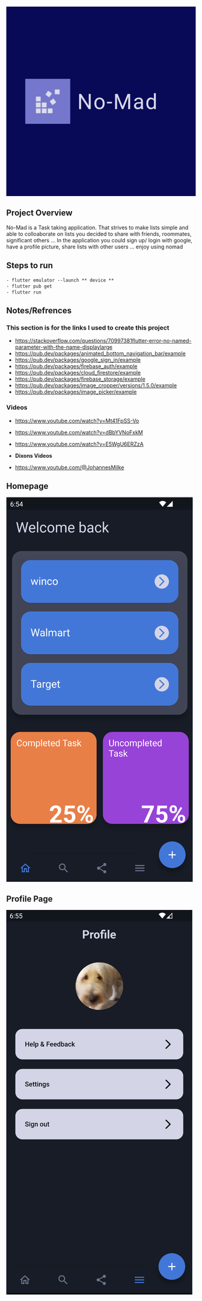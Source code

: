 ![NoMAD](nomad/assets/logo.png)

## Project Overview

No-Mad is a Task taking application. That strives to make lists simple and able to colloaborate on lists you decided to share with friends, roommates, significant others ...
In the application you could sign up/ login with google, have a profile picture, share lists with other users ... enjoy using nomad

## Steps to run

    - flutter emulator --launch ** device **  
    - flutter pub get
    - flutter run

## Notes/Refrences

### This section is for the links I used to create this project

- https://stackoverflow.com/questions/70997381flutter-error-no-named-parameter-with-the-name-displaylarge
- https://pub.dev/packages/animated_bottom_navigation_bar/example
- https://pub.dev/packages/google_sign_in/example
- https://pub.dev/packages/firebase_auth/example
- https://pub.dev/packages/cloud_firestore/example
- https://pub.dev/packages/firebase_storage/example
- https://pub.dev/packages/image_cropper/versions/1.5.0/example
- https://pub.dev/packages/image_picker/example

### Videos

- https://www.youtube.com/watch?v=Mt41FpSS-Vo
- https://www.youtube.com/watch?v=dBbYVNoFxkM
- https://www.youtube.com/watch?v=E5WgU6ERZzA

- **Dixons Videos**
- https://www.youtube.com/@JohannesMilke 


## Homepage

![NoMAD](nomad/assets/homepage.png)

## Profile Page

![NoMAD](nomad/assets/profilePage.png)
